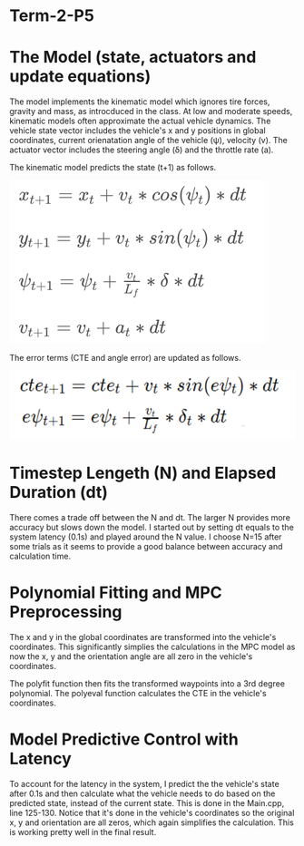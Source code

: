 # Term-2-P5
# The Model (state, actuators and update equations)
The model implements the kinematic model which ignores tire forces, gravity and mass, as introcduced in the class. At low and moderate speeds, kinematic models often approximate the actual vehicle dynamics. The vehicle state vector includes the vehicle's x and y positions in global coordinates, current orienatation angle of the vehicle (ψ), velocity (v). The actuator vector includes the steering angle (δ) and the throttle rate (a). 

The kinematic model predicts the state (t+1) as follows. 

![equations](./Kinematic.png)

The error terms (CTE and angle error) are updated as follows. 

![equations](./CTE.png)

# Timestep Lengeth (N) and Elapsed Duration (dt)
There comes a trade off between the N and dt. The larger N provides more accuracy but slows down the model. I started out by setting dt equals to the system latency (0.1s) and played around the N value. I choose N=15 after some trials as it seems to provide a good balance between accuracy and calculation time. 

# Polynomial Fitting and MPC Preprocessing
The x and y in the global coordinates are transformed into the vehicle's coordinates. This significantly simplies the calculations in the MPC model as now the x, y and the orientation angle are all zero in the vehicle's coordinates. 

The polyfit function then fits the transformed waypoints into a 3rd degree polynomial. The polyeval function calculates the CTE in the vehicle's coordinates. 

# Model Predictive Control with Latency
To account for the latency in the system, I predict the the vehicle's state after 0.1s and then calculate what the vehicle needs to do based on the predicted state, instead of the current state. This is done in the Main.cpp, line 125-130. Notice that it's done in the vehicle's coordinates so the original x, y and orientation are all zeros, which again simplifies the calculation. This is working pretty well in the final result. 

